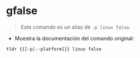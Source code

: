 # gfalse

> Este comando es un alias de `-p linux false`.

- Muestra la documentación del comando original:

`tldr {{[-p|--platform]}} linux false`
